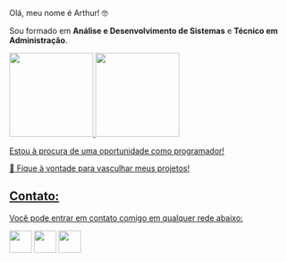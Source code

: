 <p align="left"> 
  Olá, meu nome é Arthur! 🤓
  
  Sou formado em <strong>Análise e Desenvolvimento de Sistemas</strong> e <strong>Técnico em Administração</strong>.
  
  
  
 <div align="left">
  <a href="https://github.com/tavaresProg">
  <img height="150em" src="https://github-readme-stats.vercel.app/api/top-langs/?username=tavaresProg&layout=compact&langs_count=7&theme=dark"/>
  <img height="150em" src="https://github-readme-stats.vercel.app/api?username=tavaresProg&show_icons=true&theme=dark&include_all_commits=true&count_private=true"/>
</div>
  
   
   
   
  Estou à procura de uma oportunidade como programador!

<p align="left">
  💼 Fique à vontade para vasculhar meus projetos!
</p>

## Contato:
Você pode entrar em contato comigo em qualquer rede abaixo:

<a href = "mailto:arthurleonel70@gmail.com"><img src="https://www.citypng.com/public/uploads/preview/-11597283936hxzfkdluih.png" widht="40" height="40" target="_blank"></a> <a href = "https://www.linkedin.com/in/arthur-tavares-8b0881249/"><img src="https://upload.wikimedia.org/wikipedia/commons/thumb/f/f8/LinkedIn_icon_circle.svg/2048px-LinkedIn_icon_circle.svg.png" widht="40" height="40" target="_blank"></a>
<a href = "https://wa.me/+5531985753335"><img src="https://img.icons8.com/officel/344/whatsapp.png" widht="40" height="40" target="_blank"></a>

